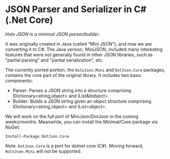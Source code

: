 # JSON Parser and Serializer in C# (.Net Core) #
_Holo JSON is a minimal JSON parser/builder._

It was originally created in Java (called "Mini JSON"), and now we are converting it to C#. The Java version, MiniJSON, included many interesting features that were not generally found in other JSON libraries, such as "partial parsing" and "partial serialization", etc.

The currently ported portion, the `HoloJson.Mini` and `DotJson.Core` packages, contains the core part of the original library. It includes two basic components:
 
* Parser: Parses a JSON string into a structure comprising IDictionary&lt;string,object&gt; and IList&ltobject&gt;. 
* Builder: Builds a JSON string given an object structure comprising IDictionary&lt;string,object&gt; and IList&lt;object&gt;.

 We will work on the full port of MiniJson/DotJson in the coming weeks/months. Meanwhile, you can install the Minimal/Core package via  NuGet:

    Install-Package DotJson.Core


Note: `DotJson.Core` is a port for dotnet core (C#). Moving forward, `HoloJson.Mini` will not be supported. 

